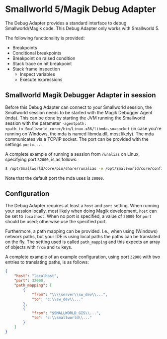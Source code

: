 # Smallworld 5/Magik Debug Adapter

The Debug Adapter provides a standard interface to debug Smallworld/Magik code. This Debug Adapter only works with Smallworld 5.

The following functionality is provided:

- Breakpoints
- Conditional breakpoints
- Breakpoint on raised condition
- Stack trace on hit breakpoint
- Stack frame inspection
  - Inspect variables
  - Execute expressions

## Smallworld Magik Debugger Adapter in session

Before this Debug Adapter can connect to your Smallworld session, the Smallworld session needs to be started with the Magik Debugger Agent (mda). This can be done by starting the JVM running the Smallworld session with the parameter `-agentpath:<path_to_Smallworld_core>/bin/Linux.x86/libmda.so=socket` (in case you're running on Windows, the mda is named libmda.dll, most likely). The mda communicates via a TCP/IP socket. The port can be provided with the settings `port=...`.

A complete example of running a session from `runalias` on Linux, specifying port `32000`, is as follows:

```bash
$ /opt/Smallworld/core/bin/share/runalias -e /opt/Smallworld/core/config/environment -j -agentpath:/opt/Smallworld/core/bin/Linux.x86/libmda.so=socket,port=32000 swaf
```

Note that the default port the mda uses is `20000`.

## Configuration

The Debug Adapter requires at least a `host` and `port` setting. When running your session locally, most likely when doing Magik development, `host` can be set to `localhost`. When no port is specified, a value of `20000` for `port` should be used; otherwise use the specified port.

Furthermore, a path mapping can be provided. I.e., when using (Windows) network paths, but your IDE is using local paths the paths can be translated on the fly. The setting used is called `path_mapping` and this expects an array of objects with `from` and `to` keys.

A complete example of an example configuration, using port `32000` with two entries to translating paths, is as follows:

```json
{
    "host": "localhost",
    "port": 32000,
    "path_mapping": [
        {
            "from": "\\\\server\\sw_dev\\...",
            "to": "c:\\sw_dev\\..."
        },
        {
            "from": "$SMALLWORLD_GIS\\...",
            "to": "c:\\smallworld\\..."
        }
    ]
}
```
